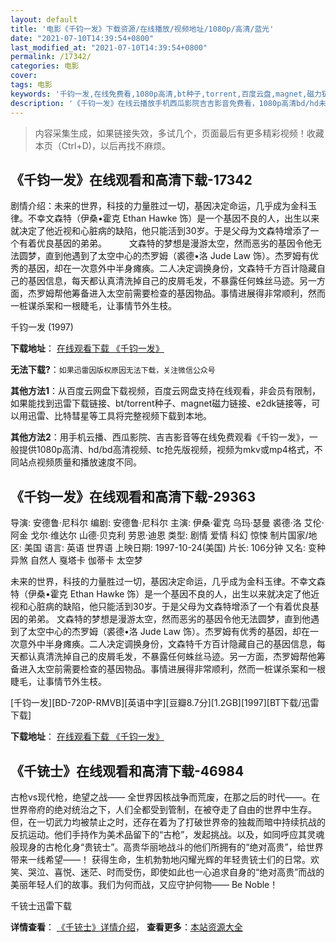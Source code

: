 ```yaml
---
layout: default
title: '电影《千钧一发》下载资源/在线播放/视频地址/1080p/高清/蓝光'
date: "2021-07-10T14:39:54+0800"
last_modified_at: "2021-07-10T14:39:54+0800"
permalink: /17342/
categories: 电影
cover:
tags: 电影
keywords: '千钧一发,在线免费看,1080p高清,bt种子,torrent,百度云盘,magnet,磁力链,迅雷下载资源'
description: '《千钧一发》在线云播放手机西瓜影院吉吉影音免费看，1080p高清bd/hd未删减完整版和tc抢先枪版，mkv/mp4格式，附带bt/torrent种子、magnet/磁力链、百度云盘、网盘资源迅雷下载链接'
---
```


>内容采集生成，如果链接失效，多试几个，页面最后有更多精彩视频！收藏本页（Ctrl+D)，以后再找不麻烦。


## 《千钧一发》在线观看和高清下载-17342

剧情介绍：未来的世界，科技的力量胜过一切，基因决定命运，几乎成为金科玉律。不幸文森特（伊桑•霍克 Ethan Hawke 饰）是一个基因不良的人，出生以来就决定了他近视和心脏病的缺陷，他只能活到30岁。于是父母为文森特增添了一个有着优良基因的弟弟。  　　文森特的梦想是漫游太空，然而恶劣的基因令他无法圆梦，直到他遇到了太空中心的杰罗姆（裘德•洛 Jude Law 饰）。杰罗姆有优秀的基因，却在一次意外中半身瘫痪。二人决定调换身份，文森特千方百计隐藏自己的基因信息，每天都认真清洗掉自己的皮屑毛发，不暴露任何蛛丝马迹。另一方面，杰罗姆帮他筹备进入太空前需要检查的基因物品。事情进展得非常顺利，然而一桩谋杀案和一根睫毛，让事情节外生枝。


千钧一发 (1997)

**下载地址**： [在线观看下载 《千钧一发》](https://www.btbtdy.me/btdy/dy3635.html) 


**无法下载?**：`如果迅雷因版权原因无法下载，关注微信公众号 `

**其他方法1**：从百度云网盘下载视频，百度云网盘支持在线观看，非会员有限制，如果能找到迅雷下载链接、bt/torrent种子、magnet磁力链接、e2dk链接等，可以用迅雷、比特彗星等工具将完整视频下载到本地。

**其他方法2**：用手机云播、西瓜影院、吉吉影音等在线免费观看《千钧一发》，一般提供1080p高清、hd/bd高清视频、tc抢先版视频，视频为mkv或mp4格式，不同站点视频质量和播放速度不同。


## 《千钧一发》在线观看和高清下载-29363

导演: 安德鲁·尼科尔 编剧: 安德鲁·尼科尔 主演: 伊桑·霍克 乌玛·瑟曼 裘德·洛 艾伦·阿金 戈尔·维达尔 山德·贝克利 劳恩·迪恩 类型: 剧情 爱情 科幻 惊悚 制片国家/地区: 美国 语言: 英语 世界语 上映日期: 1997-10-24(美国) 片长: 106分钟 又名: 变种异煞 自然人 戛塔卡 伽蒂卡 太空梦

未来的世界，科技的力量胜过一切，基因决定命运，几乎成为金科玉律。不幸文森特（伊桑•霍克 Ethan Hawke 饰）是一个基因不良的人，出生以来就决定了他近视和心脏病的缺陷，他只能活到30岁。于是父母为文森特增添了一个有着优良基因的弟弟。 文森特的梦想是漫游太空，然而恶劣的基因令他无法圆梦，直到他遇到了太空中心的杰罗姆（裘德•洛 Jude Law 饰）。杰罗姆有优秀的基因，却在一次意外中半身瘫痪。二人决定调换身份，文森特千方百计隐藏自己的基因信息，每天都认真清洗掉自己的皮屑毛发，不暴露任何蛛丝马迹。另一方面，杰罗姆帮他筹备进入太空前需要检查的基因物品。事情进展得非常顺利，然而一桩谋杀案和一根睫毛，让事情节外生枝。


[千钧一发][BD-720P-RMVB][英语中字][豆瓣8.7分][1.2GB][1997][BT下载/迅雷下载]

**下载地址**： [在线观看下载 《千钧一发》](https://www.btdx8.com/torrent/gattaca_1997.html) 


## 《千铳士》在线观看和高清下载-46984

古枪vs现代枪，绝望之战—— 全世界因核战争而荒废，在那之后的时代——。在世界帝府的绝对统治之下，人们全都受到管制，在被夺走了自由的世界中生存。 但，在一切武力均被禁止之时，还存在着为了打破世界帝的独裁而暗中持续抗战的反抗运动。他们手持作为美术品留下的“古枪”，发起挑战。以及，如同呼应其灵魂般现身的古枪化身“贵铳士”。高贵华丽地战斗的他们所拥有的“绝对高贵”，给世界带来一线希望——！ 获得生命，生机勃勃地闪耀光辉的年轻贵铳士们的日常。欢笑、哭泣、喜悦、迷茫、时而受伤，即使如此也一心追求自身的“绝对高贵”而战的美丽年轻人们的故事。我们为何而战，又应守护何物—— Be Noble！


千铳士迅雷下载

**详情查看**： [《千铳士》详情介绍](/movie/46984/)， **查看更多**：[本站资源大全](/movie/t/all/)

